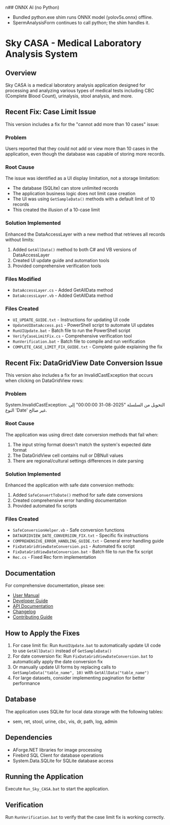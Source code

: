 n## ONNX AI (no Python)
- Bundled python.exe shim runs ONNX model (yolov5s.onnx) offline.
- SpermAnalysisForm continues to call python; the shim handles it.

# Sky CASA - Medical Laboratory Analysis System

## Overview
Sky CASA is a medical laboratory analysis application designed for processing and analyzing various types of medical tests including CBC (Complete Blood Count), urinalysis, stool analysis, and more.

## Recent Fix: Case Limit Issue
This version includes a fix for the "cannot add more than 10 cases" issue:

### Problem
Users reported that they could not add or view more than 10 cases in the application, even though the database was capable of storing more records.

### Root Cause
The issue was identified as a UI display limitation, not a storage limitation:
- The database (SQLite) can store unlimited records
- The application business logic does not limit case creation
- The UI was using `GetSampleData()` methods with a default limit of 10 records
- This created the illusion of a 10-case limit

### Solution Implemented
Enhanced the DataAccessLayer with a new method that retrieves all records without limits:

1. Added `GetAllData()` method to both C# and VB versions of DataAccessLayer
2. Created UI update guide and automation tools
3. Provided comprehensive verification tools

### Files Modified
- `DataAccessLayer.cs` - Added GetAllData method
- `DataAccessLayer.vb` - Added GetAllData method

### Files Created
- `UI_UPDATE_GUIDE.txt` - Instructions for updating UI code
- `UpdateUIDataAccess.ps1` - PowerShell script to automate UI updates
- `RunUIUpdate.bat` - Batch file to run the PowerShell script
- `VerifyCaseLimitFix.cs` - Comprehensive verification tool
- `RunVerification.bat` - Batch file to compile and run verification
- `COMPLETE_CASE_LIMIT_FIX_GUIDE.txt` - Complete guide explaining the fix

## Recent Fix: DataGridView Date Conversion Issue
This version also includes a fix for an InvalidCastException that occurs when clicking on DataGridView rows:

### Problem
System.InvalidCastException: التحويل من السلسلة "2025-08-31 00:00:00" إلى النوع 'Date' غير صالح.

### Root Cause
The application was using direct date conversion methods that fail when:
1. The input string format doesn't match the system's expected date format
2. The DataGridView cell contains null or DBNull values
3. There are regional/cultural settings differences in date parsing

### Solution Implemented
Enhanced the application with safe date conversion methods:

1. Added `SafeConvertToDate()` method for safe date conversions
2. Created comprehensive error handling documentation
3. Provided automated fix scripts

### Files Created
- `SafeConversionHelper.vb` - Safe conversion functions
- `DATAGRIDVIEW_DATE_CONVERSION_FIX.txt` - Specific fix instructions
- `COMPREHENSIVE_ERROR_HANDLING_GUIDE.txt` - General error handling guide
- `FixDataGridViewDateConversion.ps1` - Automated fix script
- `FixDataGridViewDateConversion.bat` - Batch file to run the fix script
- `Rec.cs` - Fixed Rec form implementation

## Documentation
For comprehensive documentation, please see:
- [User Manual](docs/user/USER_MANUAL.md)
- [Developer Guide](docs/developer/DEVELOPER_GUIDE.md)
- [API Documentation](docs/api/API_DOCUMENTATION.md)
- [Changelog](CHANGELOG.md)
- [Contributing Guide](CONTRIBUTING.md)

## How to Apply the Fixes
1. For case limit fix: Run `RunUIUpdate.bat` to automatically update UI code to use `GetAllData()` instead of `GetSampleData()`
2. For date conversion fix: Run `FixDataGridViewDateConversion.bat` to automatically apply the date conversion fix
3. Or manually update UI forms by replacing calls to `GetSampleData("table_name", 10)` with `GetAllData("table_name")`
4. For large datasets, consider implementing pagination for better performance

## Database
The application uses SQLite for local data storage with the following tables:
- sem, ret, stool, urine, cbc, vis, dr, path, log, admin

## Dependencies
- AForge.NET libraries for image processing
- Firebird SQL Client for database operations
- System.Data.SQLite for SQLite database access

## Running the Application
Execute `Run_Sky_CASA.bat` to start the application.

## Verification
Run `RunVerification.bat` to verify that the case limit fix is working correctly.